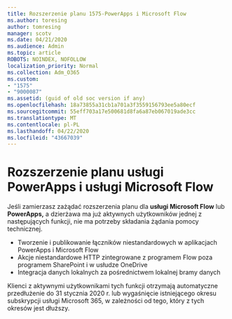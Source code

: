 ```yaml
---
title: Rozszerzenie planu 1575-PowerApps i Microsoft Flow
ms.author: toresing
author: tomresing
manager: scotv
ms.date: 04/21/2020
ms.audience: Admin
ms.topic: article
ROBOTS: NOINDEX, NOFOLLOW
localization_priority: Normal
ms.collection: Adm_O365
ms.custom:
- "1575"
- "9000087"
ms.assetid: (guid of old soc version if any)
ms.openlocfilehash: 18a73855a31cb1a701a3f3559156793ee5a80ecf
ms.sourcegitcommit: 55eff703a17e500681d8fa6a87eb067019ade3cc
ms.translationtype: MT
ms.contentlocale: pl-PL
ms.lasthandoff: 04/22/2020
ms.locfileid: "43667039"
---
```

# <a name="powerapps-and-microsoft-flow-plan-extension"></a>Rozszerzenie planu usługi PowerApps i usługi Microsoft Flow

Jeśli zamierzasz zażądać rozszerzenia planu dla **usługi Microsoft Flow** lub **PowerApps,** a dzierżawa ma już aktywnych użytkowników jednej z następujących funkcji, nie ma potrzeby składania żądania pomocy technicznej.

- Tworzenie i publikowanie łączników niestandardowych w aplikacjach PowerApps i Microsoft Flow
- Akcje niestandardowe HTTP zintegrowane z programem Flow poza programem SharePoint i w usłudze OneDrive
- Integracja danych lokalnych za pośrednictwem lokalnej bramy danych

Klienci z aktywnymi użytkownikami tych funkcji otrzymają automatyczne przedłużenie do 31 stycznia 2020 r. lub wygaśnięcie istniejącego okresu subskrypcji usługi Microsoft 365, w zależności od tego, który z tych okresów jest dłuższy.